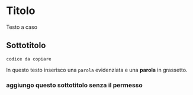 # Titolo
Testo a caso

## Sottotitolo
```
codice da copiare
```

In questo testo inserisco una `parola` evidenziata e una **parola** in grassetto.

### aggiungo questo sottotitolo senza il permesso
